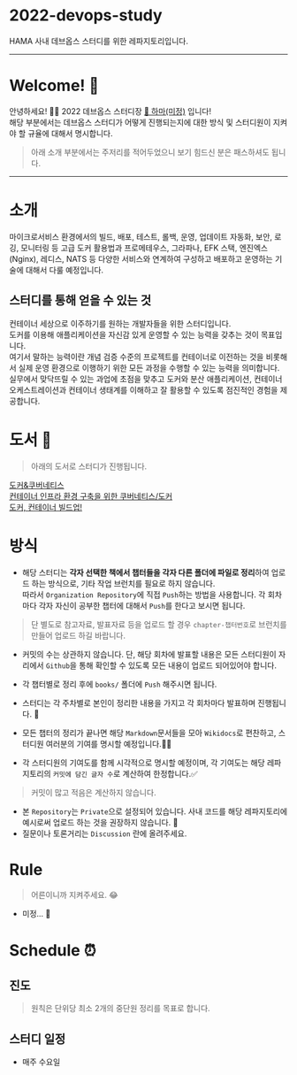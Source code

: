 # 2022-devops-study
HAMA 사내 데브옵스 스터디를 위한 레파지토리입니다.

----

# Welcome! :tada:

안녕하세요! 🙇‍♂️ 2022 데브옵스 스터디장 [🦛 하마(미정)]() 입니다!  
해당 부분에서는 데브옵스 스터디가 어떻게 진행되는지에 대한 방식 및 스터디원이 지켜야 할 규율에 대해서 명시합니다.  
> 아래 소개 부분에서는 주저리를 적어두었으니 보기 힘드신 분은 패스하셔도 됩니다.

----

# 소개

마이크로서비스 환경에서의 빌드, 배포, 테스트, 롤백, 운영, 업데이트 자동화, 보안, 로깅, 모니터링 등 고급 도커 활용법과 
프로메테우스, 그라파나, EFK 스택, 엔진엑스(Nginx), 레디스, NATS 등 다양한 서비스와 연계하여 구성하고 배포하고 운영하는 기술에 대해서
다룰 예정입니다.

## 스터디를 통해 얻을 수 있는 것

컨테이너 세상으로 이주하기를 원하는 개발자들을 위한 스터디입니다.  
도커를 이용해 애플리케이션을 자신감 있게 운영할 수 있는 능력을 갖추는 것이 목표입니다.  
여기서 말하는 능력이란 개념 검증 수준의 프로젝트를 컨테이너로 이전하는 것을 비롯해서 실제 운영 환경으로 이행하기 위한 모든 과정을 수행할 수 있는 능력을 의미합니다.
실무에서 맞닥뜨릴 수 있는 과업에 초점을 맞추고 도커와 분산 애플리케이션, 컨테이너 오케스트레이션과 컨테이너 생태계를 이해하고 잘 활용할 수 있도록 점진적인 경험을 제공합니다.


# 도서 📗

> 아래의 도서로 스터디가 진행됩니다.

[도커&쿠버네티스](https://product.kyobobook.co.kr/detail/S000001766500)  
[컨테이너 인프라 환경 구축을 위한 쿠버네티스/도커](https://product.kyobobook.co.kr/detail/S000001834629)  
[도커, 컨테이너 빌드업!](https://ebook-product.kyobobook.co.kr/dig/epd/ebook/E000002993435)  

# 방식

+ 해당 스터디는 **각자 선택한 책에서 챕터들을 각자 다른 폴더에 파일로 정리**하여 업로드 하는 방식으로, 기타 작업 브런치를 필요로 하지 않습니다.  
따라서 `Organization Repository`에 직접 `Push`하는 방법을 사용합니다. 각 회차마다 각자 자신이 공부한 챕터에 대해서 `Push`를 한다고 보시면 됩니다.
> 단 별도로 참고자료, 발표자료 등을 업로드 할 경우 `chapter-챕터번호`로 브런치를 만들어 업로드 하길 바랍니다.

+ 커밋의 수는 상관하지 않습니다. 단, 해당 회차에 발표할 내용은 모든 스터디원이 자리에서 `Github`을 통해 확인할 수 있도록 모든 내용이 업로드 되어있어야 합니다.

+ 각 챕터별로 정리 후에 `books/` 폴더에 `Push` 해주시면 됩니다.

+ 스터디는 각 주차별로 본인이 정리한 내용을 가지고 각 회차마다 발표하며 진행됩니다. 📣
+ 모든 챕터의 정리가 끝나면 해당 `Markdown`문서들을 모아 `Wikidocs`로 편찬하고, 스터디원 여러분의 기여를 명시할 예정입니다.🧑‍💻
+ 각 스터디원의 기여도를 함께 시각적으로 명시할 예정이며, 각 기여도는 해당 레파지토리의 `커밋에 담긴 글자 수`로 계산하여 한정합니다.✅
> 커밋이 많고 적음은 계산하지 않습니다.

+ 본 `Repository`는 `Private`으로 설정되어 있습니다. 사내 코드를 해당 레파지토리에 예시로써 업로드 하는 것을 권장하지 않습니다. 🚫
+ 질문이나 토론거리는 `Discussion` 란에 올려주세요.


# Rule
> 어른이니까 지켜주세요. 😂
+ 미정... 🙏

# Schedule ⏰

## 진도
> 원칙은 단위당 최소 2개의 중단원 정리를 목표로 합니다.

## 스터디 일정
+ 매주 수요일
